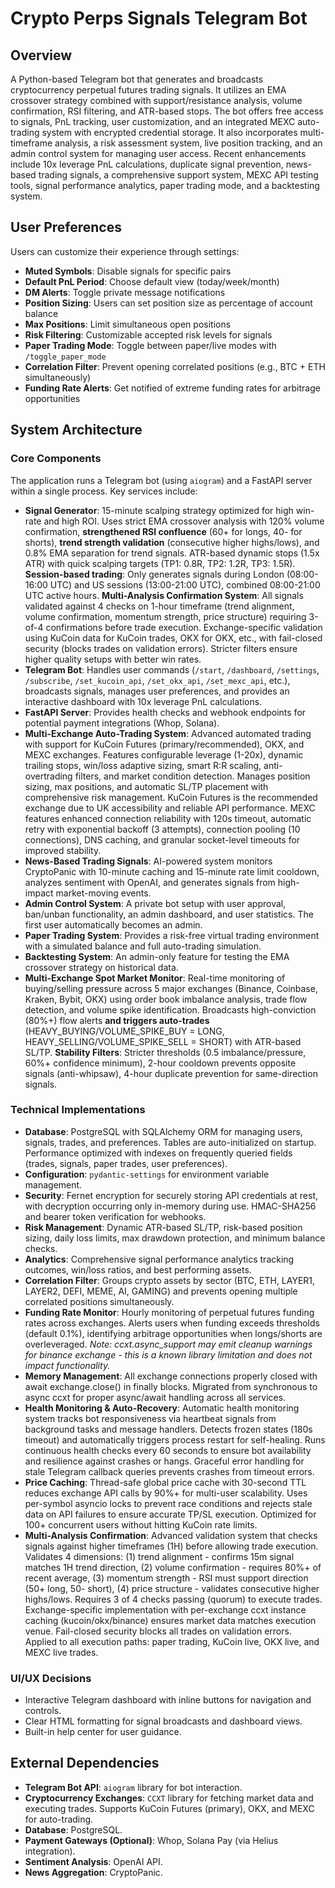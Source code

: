 # Crypto Perps Signals Telegram Bot

## Overview
A Python-based Telegram bot that generates and broadcasts cryptocurrency perpetual futures trading signals. It utilizes an EMA crossover strategy combined with support/resistance analysis, volume confirmation, RSI filtering, and ATR-based stops. The bot offers free access to signals, PnL tracking, user customization, and an integrated MEXC auto-trading system with encrypted credential storage. It also incorporates multi-timeframe analysis, a risk assessment system, live position tracking, and an admin control system for managing user access. Recent enhancements include 10x leverage PnL calculations, duplicate signal prevention, news-based trading signals, a comprehensive support system, MEXC API testing tools, signal performance analytics, paper trading mode, and a backtesting system.

## User Preferences
Users can customize their experience through settings:
- **Muted Symbols**: Disable signals for specific pairs
- **Default PnL Period**: Choose default view (today/week/month)
- **DM Alerts**: Toggle private message notifications
- **Position Sizing**: Users can set position size as percentage of account balance
- **Max Positions**: Limit simultaneous open positions
- **Risk Filtering**: Customizable accepted risk levels for signals
- **Paper Trading Mode**: Toggle between paper/live modes with `/toggle_paper_mode`
- **Correlation Filter**: Prevent opening correlated positions (e.g., BTC + ETH simultaneously)
- **Funding Rate Alerts**: Get notified of extreme funding rates for arbitrage opportunities

## System Architecture

### Core Components
The application runs a Telegram bot (using `aiogram`) and a FastAPI server within a single process. Key services include:
- **Signal Generator**: 15-minute scalping strategy optimized for high win-rate and high ROI. Uses strict EMA crossover analysis with 120% volume confirmation, **strengthened RSI confluence** (60+ for longs, 40- for shorts), **trend strength validation** (consecutive higher highs/lows), and 0.8% EMA separation for trend signals. ATR-based dynamic stops (1.5x ATR) with quick scalping targets (TP1: 0.8R, TP2: 1.2R, TP3: 1.5R). **Session-based trading**: Only generates signals during London (08:00-16:00 UTC) and US sessions (13:00-21:00 UTC), combined 08:00-21:00 UTC active hours. **Multi-Analysis Confirmation System**: All signals validated against 4 checks on 1-hour timeframe (trend alignment, volume confirmation, momentum strength, price structure) requiring 3-of-4 confirmations before trade execution. Exchange-specific validation using KuCoin data for KuCoin trades, OKX for OKX, etc., with fail-closed security (blocks trades on validation errors). Stricter filters ensure higher quality setups with better win rates.
- **Telegram Bot**: Handles user commands (`/start`, `/dashboard`, `/settings`, `/subscribe`, `/set_kucoin_api`, `/set_okx_api`, `/set_mexc_api`, etc.), broadcasts signals, manages user preferences, and provides an interactive dashboard with 10x leverage PnL calculations.
- **FastAPI Server**: Provides health checks and webhook endpoints for potential payment integrations (Whop, Solana).
- **Multi-Exchange Auto-Trading System**: Advanced automated trading with support for KuCoin Futures (primary/recommended), OKX, and MEXC exchanges. Features configurable leverage (1-20x), dynamic trailing stops, win/loss adaptive sizing, smart R:R scaling, anti-overtrading filters, and market condition detection. Manages position sizing, max positions, and automatic SL/TP placement with comprehensive risk management. KuCoin Futures is the recommended exchange due to UK accessibility and reliable API performance. MEXC features enhanced connection reliability with 120s timeout, automatic retry with exponential backoff (3 attempts), connection pooling (10 connections), DNS caching, and granular socket-level timeouts for improved stability.
- **News-Based Trading Signals**: AI-powered system monitors CryptoPanic with 10-minute caching and 15-minute rate limit cooldown, analyzes sentiment with OpenAI, and generates signals from high-impact market-moving events.
- **Admin Control System**: A private bot setup with user approval, ban/unban functionality, an admin dashboard, and user statistics. The first user automatically becomes an admin.
- **Paper Trading System**: Provides a risk-free virtual trading environment with a simulated balance and full auto-trading simulation.
- **Backtesting System**: An admin-only feature for testing the EMA crossover strategy on historical data.
- **Multi-Exchange Spot Market Monitor**: Real-time monitoring of buying/selling pressure across 5 major exchanges (Binance, Coinbase, Kraken, Bybit, OKX) using order book imbalance analysis, trade flow detection, and volume spike identification. Broadcasts high-conviction (80%+) flow alerts **and triggers auto-trades** (HEAVY_BUYING/VOLUME_SPIKE_BUY = LONG, HEAVY_SELLING/VOLUME_SPIKE_SELL = SHORT) with ATR-based SL/TP. **Stability Filters**: Stricter thresholds (0.5 imbalance/pressure, 60%+ confidence minimum), 2-hour cooldown prevents opposite signals (anti-whipsaw), 4-hour duplicate prevention for same-direction signals.

### Technical Implementations
- **Database**: PostgreSQL with SQLAlchemy ORM for managing users, signals, trades, and preferences. Tables are auto-initialized on startup. Performance optimized with indexes on frequently queried fields (trades, signals, paper trades, user preferences).
- **Configuration**: `pydantic-settings` for environment variable management.
- **Security**: Fernet encryption for securely storing API credentials at rest, with decryption occurring only in-memory during use. HMAC-SHA256 and bearer token verification for webhooks.
- **Risk Management**: Dynamic ATR-based SL/TP, risk-based position sizing, daily loss limits, max drawdown protection, and minimum balance checks.
- **Analytics**: Comprehensive signal performance analytics tracking outcomes, win/loss ratios, and best performing assets.
- **Correlation Filter**: Groups crypto assets by sector (BTC, ETH, LAYER1, LAYER2, DEFI, MEME, AI, GAMING) and prevents opening multiple correlated positions simultaneously.
- **Funding Rate Monitor**: Hourly monitoring of perpetual futures funding rates across exchanges. Alerts users when funding exceeds thresholds (default 0.1%), identifying arbitrage opportunities when longs/shorts are overleveraged. *Note: ccxt.async_support may emit cleanup warnings for binance exchange - this is a known library limitation and does not impact functionality.*
- **Memory Management**: All exchange connections properly closed with await exchange.close() in finally blocks. Migrated from synchronous to async ccxt for proper async/await handling across all services.
- **Health Monitoring & Auto-Recovery**: Automatic health monitoring system tracks bot responsiveness via heartbeat signals from background tasks and message handlers. Detects frozen states (180s timeout) and automatically triggers process restart for self-healing. Runs continuous health checks every 60 seconds to ensure bot availability and resilience against crashes or hangs. Graceful error handling for stale Telegram callback queries prevents crashes from timeout errors.
- **Price Caching**: Thread-safe global price cache with 30-second TTL reduces exchange API calls by 90%+ for multi-user scalability. Uses per-symbol asyncio locks to prevent race conditions and rejects stale data on API failures to ensure accurate TP/SL execution. Optimized for 100+ concurrent users without hitting KuCoin rate limits.
- **Multi-Analysis Confirmation**: Advanced validation system that checks signals against higher timeframes (1H) before allowing trade execution. Validates 4 dimensions: (1) trend alignment - confirms 15m signal matches 1H trend direction, (2) volume confirmation - requires 80%+ of recent average, (3) momentum strength - RSI must support direction (50+ long, 50- short), (4) price structure - validates consecutive higher highs/lows. Requires 3 of 4 checks passing (quorum) to execute trades. Exchange-specific implementation with per-exchange ccxt instance caching (kucoin/okx/binance) ensures market data matches execution venue. Fail-closed security blocks all trades on validation errors. Applied to all execution paths: paper trading, KuCoin live, OKX live, and MEXC live trades.

### UI/UX Decisions
- Interactive Telegram dashboard with inline buttons for navigation and controls.
- Clear HTML formatting for signal broadcasts and dashboard views.
- Built-in help center for user guidance.

## External Dependencies
- **Telegram Bot API**: `aiogram` library for bot interaction.
- **Cryptocurrency Exchanges**: `CCXT` library for fetching market data and executing trades. Supports KuCoin Futures (primary), OKX, and MEXC for auto-trading.
- **Database**: PostgreSQL.
- **Payment Gateways (Optional)**: Whop, Solana Pay (via Helius integration).
- **Sentiment Analysis**: OpenAI API.
- **News Aggregation**: CryptoPanic.